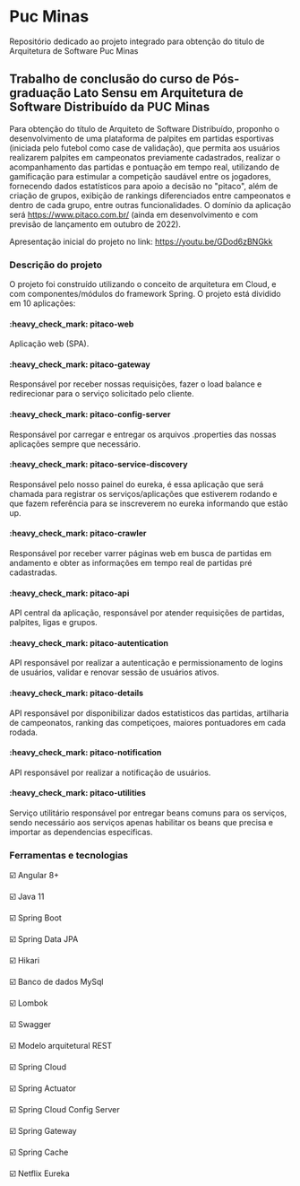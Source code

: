 # Puc Minas
Repositório dedicado ao projeto integrado para obtenção do titulo de Arquitetura de Software Puc Minas

<h2>Trabalho de conclusão do curso de Pós-graduação Lato Sensu em Arquitetura de Software Distribuído da PUC Minas</h2>

Para obtenção do título de Arquiteto de Software Distribuído, proponho o desenvolvimento de uma plataforma de palpites em partidas esportivas (iniciada pelo futebol como case de validação), que permita aos usuários realizarem palpites em campeonatos previamente cadastrados, realizar o acompanhamento das partidas e pontuação em tempo real, utilizando de gamificação para estimular a competição saudável entre os jogadores, fornecendo dados estatísticos para apoio a decisão no "pitaco", além de criação de grupos, exibição de rankings diferenciados entre campeonatos e dentro de cada grupo, entre outras funcionalidades.
O domínio da aplicação será <a>https://www.pitaco.com.br/</a> (ainda em desenvolvimento e com previsão de lançamento em outubro de 2022).

Apresentação inicial do projeto no link: <a>https://youtu.be/GDod6zBNGkk</a>

<h3>Descrição do projeto</h3>
O projeto foi construído utilizando o conceito de arquitetura em Cloud, e com componentes/módulos do framework Spring. O projeto está dividido em 10 aplicações:

<h4>:heavy_check_mark: pitaco-web</h4>

Aplicação web (SPA).

<h4>:heavy_check_mark: pitaco-gateway</h4>

Responsável por receber nossas requisições, fazer o load balance e redirecionar para o serviço solicitado pelo cliente.

<h4>:heavy_check_mark: pitaco-config-server</h4>

Responsável por carregar e entregar os arquivos .properties das nossas aplicações sempre que necessário.

<h4>:heavy_check_mark: pitaco-service-discovery</h4>

Responsável pelo nosso painel do eureka, é essa aplicação que será chamada para registrar os serviços/aplicações que estiverem rodando e que fazem referência para se inscreverem no eureka informando que estão up.

<h4>:heavy_check_mark: pitaco-crawler</h4>

Responsável por receber varrer páginas web em busca de partidas em andamento e obter as informações em tempo real de partidas pré cadastradas.

<h4>:heavy_check_mark: pitaco-api</h4>

API central da aplicação, responsável por atender requisições de partidas, palpites, ligas e grupos.

<h4>:heavy_check_mark: pitaco-autentication</h4>

API responsável por realizar a autenticação e permissionamento de logins de usuários, validar e renovar sessão de usuários ativos.

<h4>:heavy_check_mark: pitaco-details</h4>

API responsável por disponibilizar dados estatisticos das partidas, artilharia de campeonatos, ranking das competiçoes, maiores pontuadores em cada rodada.

<h4>:heavy_check_mark: pitaco-notification</h4>

API responsável por realizar a notificação de usuários.

<h4>:heavy_check_mark: pitaco-utilities</h4>

Serviço utilitário responsável por entregar beans comuns para os serviços, sendo necessário aos serviços apenas habilitar os beans que precisa e importar as dependencias especificas.

<h3>Ferramentas e tecnologias</h3>

:ballot_box_with_check: Angular 8+

:ballot_box_with_check: Java 11

:ballot_box_with_check: Spring Boot

:ballot_box_with_check: Spring Data JPA

:ballot_box_with_check: Hikari

:ballot_box_with_check: Banco de dados MySql

:ballot_box_with_check: Lombok

:ballot_box_with_check: Swagger

:ballot_box_with_check: Modelo arquitetural REST

:ballot_box_with_check: Spring Cloud

:ballot_box_with_check: Spring Actuator

:ballot_box_with_check: Spring Cloud Config Server

:ballot_box_with_check: Spring Gateway

:ballot_box_with_check: Spring Cache

:ballot_box_with_check: Netflix Eureka
